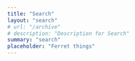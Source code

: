 ```yaml
---
title: "Search"
layout: "search"
# url: "/archive"
# description: "Description for Search"
summary: "search"
placeholder: "Ferret things"
---
```

